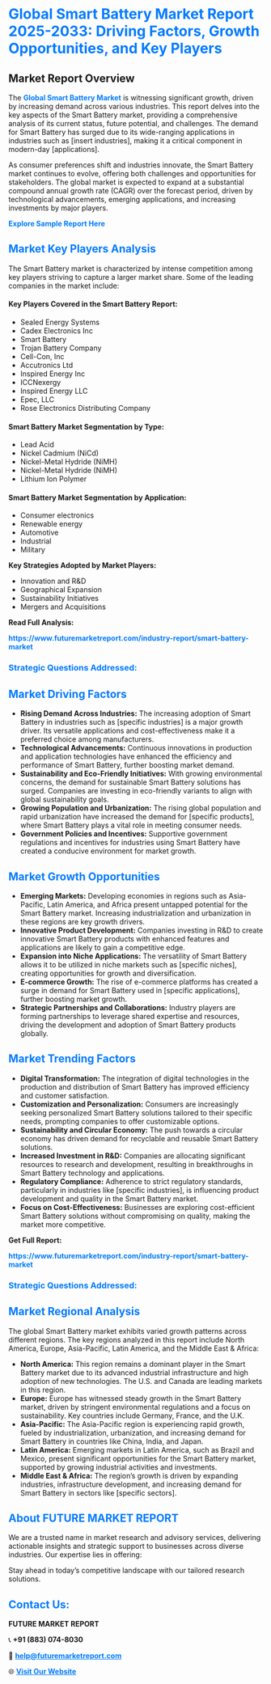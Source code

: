 <h1 style="color: #007BFF;">Global Smart Battery Market Report 2025-2033: Driving Factors, Growth Opportunities, and Key Players</h1>

<section id="overview">
<h2>Market Report Overview</h2>
<p>The <a href="https://www.futuremarketreport.com/industry-report/smart-battery-market" style="color: #007BFF; text-decoration: none;"><strong>Global Smart Battery Market</strong></a> is witnessing significant growth, driven by increasing demand across various industries. This report delves into the key aspects of the Smart Battery market, providing a comprehensive analysis of its current status, future potential, and challenges. The demand for Smart Battery has surged due to its wide-ranging applications in industries such as [insert industries], making it a critical component in modern-day [applications].</p>
<p>As consumer preferences shift and industries innovate, the Smart Battery market continues to evolve, offering both challenges and opportunities for stakeholders. The global market is expected to expand at a substantial compound annual growth rate (CAGR) over the forecast period, driven by technological advancements, emerging applications, and increasing investments by major players.</p>
</section>

<section id="overview">
<p><a href="https://www.futuremarketreport.com/request-sample/reportId=84594" style="color: #007BFF; text-decoration: none;"><strong>Explore Sample Report Here</strong></a></p>
</section>

<section id="key-players">
<h2 style="color: #007BFF;">Market Key Players Analysis</h2>
<p>The Smart Battery market is characterized by intense competition among key players striving to capture a larger market share. Some of the leading companies in the market include:</p>
<h4>Key Players Covered in the Smart Battery Report:</h4>
<ul><li>Sealed Energy Systems</li><li>Cadex Electronics Inc</li><li>Smart Battery</li><li>Trojan Battery Company</li><li>Cell-Con, Inc</li><li>Accutronics Ltd</li><li>Inspired Energy Inc</li><li>ICCNexergy</li><li>Inspired Energy LLC</li><li>Epec, LLC</li><li>Rose Electronics Distributing Company</li></ul>
<h4>Smart Battery Market Segmentation by Type:</h4>
<ul><li>Lead Acid</li><li>Nickel Cadmium (NiCd)</li><li>Nickel-Metal Hydride (NiMH)</li><li>Nickel-Metal Hydride (NiMH)</li><li>Lithium Ion Polymer</li></ul>

<h4>Smart Battery Market Segmentation by Application:</h4>
<ul><li>Consumer electronics</li><li>Renewable energy</li><li>Automotive</li><li>Industrial</li><li>Military</li></ul>
<p><strong>Key Strategies Adopted by Market Players:</strong></p>
<ul>
<li>Innovation and R&D</li>
<li>Geographical Expansion</li>
<li>Sustainability Initiatives</li>
<li>Mergers and Acquisitions</li>
</ul>
</section>

<section>
<p><strong>Read Full Analysis: </strong></p><a href="https://www.futuremarketreport.com/industry-report/smart-battery-market" style="color: #007BFF; text-decoration: none;"><strong>https://www.futuremarketreport.com/industry-report/smart-battery-market</strong></a>
<h3 style="color: #007BFF;">Strategic Questions Addressed:</h3>
</section>

<section id="driving-factors">
<h2 style="color: #007BFF;">Market Driving Factors</h2>
<ul>
<li><strong>Rising Demand Across Industries:</strong> The increasing adoption of Smart Battery in industries such as [specific industries] is a major growth driver. Its versatile applications and cost-effectiveness make it a preferred choice among manufacturers.</li>
<li><strong>Technological Advancements:</strong> Continuous innovations in production and application technologies have enhanced the efficiency and performance of Smart Battery, further boosting market demand.</li>
<li><strong>Sustainability and Eco-Friendly Initiatives:</strong> With growing environmental concerns, the demand for sustainable Smart Battery solutions has surged. Companies are investing in eco-friendly variants to align with global sustainability goals.</li>
<li><strong>Growing Population and Urbanization:</strong> The rising global population and rapid urbanization have increased the demand for [specific products], where Smart Battery plays a vital role in meeting consumer needs.</li>
<li><strong>Government Policies and Incentives:</strong> Supportive government regulations and incentives for industries using Smart Battery have created a conducive environment for market growth.</li>
</ul>
</section>

<section id="growth-opportunities">
<h2 style="color: #007BFF;">Market Growth Opportunities</h2>
<ul>
<li><strong>Emerging Markets:</strong> Developing economies in regions such as Asia-Pacific, Latin America, and Africa present untapped potential for the Smart Battery market. Increasing industrialization and urbanization in these regions are key growth drivers.</li>
<li><strong>Innovative Product Development:</strong> Companies investing in R&D to create innovative Smart Battery products with enhanced features and applications are likely to gain a competitive edge.</li>
<li><strong>Expansion into Niche Applications:</strong> The versatility of Smart Battery allows it to be utilized in niche markets such as [specific niches], creating opportunities for growth and diversification.</li>
<li><strong>E-commerce Growth:</strong> The rise of e-commerce platforms has created a surge in demand for Smart Battery used in [specific applications], further boosting market growth.</li>
<li><strong>Strategic Partnerships and Collaborations:</strong> Industry players are forming partnerships to leverage shared expertise and resources, driving the development and adoption of Smart Battery products globally.</li>
</ul>
</section>

<section id="trending-factors">
<h2 style="color: #007BFF;">Market Trending Factors</h2>
<ul>
<li><strong>Digital Transformation:</strong> The integration of digital technologies in the production and distribution of Smart Battery has improved efficiency and customer satisfaction.</li>
<li><strong>Customization and Personalization:</strong> Consumers are increasingly seeking personalized Smart Battery solutions tailored to their specific needs, prompting companies to offer customizable options.</li>
<li><strong>Sustainability and Circular Economy:</strong> The push towards a circular economy has driven demand for recyclable and reusable Smart Battery solutions.</li>
<li><strong>Increased Investment in R&D:</strong> Companies are allocating significant resources to research and development, resulting in breakthroughs in Smart Battery technology and applications.</li>
<li><strong>Regulatory Compliance:</strong> Adherence to strict regulatory standards, particularly in industries like [specific industries], is influencing product development and quality in the Smart Battery market.</li>
<li><strong>Focus on Cost-Effectiveness:</strong> Businesses are exploring cost-efficient Smart Battery solutions without compromising on quality, making the market more competitive.</li>
</ul>
</section>

<section>
<p><strong>Get Full Report: </strong></p><a href="https://www.futuremarketreport.com/industry-report/smart-battery-market" style="color: #007BFF; text-decoration: none;"><strong>https://www.futuremarketreport.com/industry-report/smart-battery-market</strong></a>
<h3 style="color: #007BFF;">Strategic Questions Addressed:</h3>
</section>


<section id="regional-analysis">
<h2 style="color: #007BFF;">Market Regional Analysis</h2>
<p>The global Smart Battery market exhibits varied growth patterns across different regions. The key regions analyzed in this report include North America, Europe, Asia-Pacific, Latin America, and the Middle East & Africa:</p>
<ul>
<li><strong>North America:</strong> This region remains a dominant player in the Smart Battery market due to its advanced industrial infrastructure and high adoption of new technologies. The U.S. and Canada are leading markets in this region.</li>
<li><strong>Europe:</strong> Europe has witnessed steady growth in the Smart Battery market, driven by stringent environmental regulations and a focus on sustainability. Key countries include Germany, France, and the U.K.</li>
<li><strong>Asia-Pacific:</strong> The Asia-Pacific region is experiencing rapid growth, fueled by industrialization, urbanization, and increasing demand for Smart Battery in countries like China, India, and Japan.</li>
<li><strong>Latin America:</strong> Emerging markets in Latin America, such as Brazil and Mexico, present significant opportunities for the Smart Battery market, supported by growing industrial activities and investments.</li>
<li><strong>Middle East & Africa:</strong> The region’s growth is driven by expanding industries, infrastructure development, and increasing demand for Smart Battery in sectors like [specific sectors].</li>
</ul>
</section>

<footer>
<h2 style="color: #007BFF;">About FUTURE MARKET REPORT</h2>
<p>We are a trusted name in market research and advisory services, delivering actionable insights and strategic support to businesses across diverse industries. Our expertise lies in offering:</p>

<p>Stay ahead in today’s competitive landscape with our tailored research solutions.</p>

<h2 style="color: #007BFF;">Contact Us:</h2>
<p><strong>FUTURE MARKET REPORT</strong></p>
<p>📞 <strong>+91 (883) 074-8030</strong></p>
<p>📧 <strong><a href="mailto:help@futuremarketreport.com" style="color: #007BFF;">help@futuremarketreport.com</a></strong></p>
<p>🌐 <strong><a href="https://www.futuremarketreport.com/" style="color: #007BFF;">Visit Our Website</a></strong></p>
</footer>